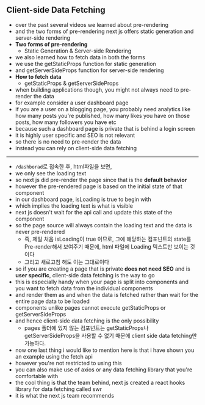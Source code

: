 ## Client-side Data Fetching

- over the past several videos we learned about pre-rendering
- and the two forms of pre-rendering next js offers static generation and server-side rendering
- **Two forms of pre-rendering**
  - Static Generation & Server-side Rendering
- we also learned how to fetch data in both the forms
- we use the getStaticProps function for static generation
- and getServerSideProps function for server-side rendering
- **How to fetch data**
  - getStaticProps & getServerSideProps
- when building applications though, you might not always need to pre-render the data
- for example consider a user dashboard page
- if you are a user on a blogging page, you probably need analytics like how many posts you're published, how many likes you have on those posts, how many followers you have etc
- because such a dashboard page is private that is behind a login screen
- it is highly user specific and SEO is not relevant
- so there is no need to pre-render the data
- instead you can rely on client-side data fetching

---

- `/dashborad`로 접속한 후, html파일을 보면,
- we only see the loading text
- so next js did pre-render the page since that is the **default behavior**
- however the pre-rendered page is based on the initial state of that component
- in our dashboard page, isLoading is true to begin with
- which implies the loading text is what is visible
- next js doesn't wait for the api call and update this state of the component
- so the page source will always contain the loading text and the data is never pre-rendered
  - 즉, 제일 처음 isLoading이 true 이므로, 그에 해당하는 컴포넌트의 state를 Pre-render해서 보여주기 때문에, html 파일에 Loading 텍스트만 보이는 것이다
  - 그리고 새로고침 해도 이는 그대로이다
- so if you are creating a page that is private **does not need SEO** and is **user specific**, client-side data fetching is the way to go
- this is especially handy when your page is split into components and you want to fetch data from the individual components
- and render them as and when the data is fetched rather than wait for the entire page data to be loaded
- components unlike pages cannot execute getStaticProps or getServerSideProps
- and hence client-side data fetching is the only possibility
  - pages 폴더에 있지 않는 컴포넌트는 getStaticProps나 getServerSideProps을 사용할 수 없기 때문에 client side data fetching만 가능하다.
- now one last thing i would like to mention here is that i have shown you an example using the fetch api
- however you're not restricted to using this 
- you can also make use of axios or any data fetching library that you're comfortable with
- the cool thing is that the team behind, next js created a react hooks library for data fetching called swr 
- it is what the next js team recommends

